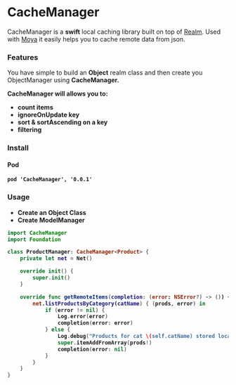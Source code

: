 # CacheManager
CacheManager is a **swift** local caching library built on top of [Realm](http://realm.io).
Used with [Moya](https://github.com/Moya/Moya) it easily helps you to cache remote data from json.

### Features

You have simple to build an **Object** realm class and then create you ObjectManager using **CacheManager<Object>**.

**CacheManager** will allows you to:
* count items
* ignoreOnUpdate key
* sort & sortAscending on a key
* filtering

### Install

#### Pod
```
pod 'CacheManager', '0.0.1'
```

### Usage

- Create an Object Class
- Create ModelManager

```swift
import CacheManager
import Foundation

class ProductManager: CacheManager<Product> {
    private let net = Net()

    override init() {
        super.init()
    }

    override func getRemoteItems(completion: (error: NSError?) -> ()) {
        net.listProductsByCategory(catName) { (prods, error) in
            if (error != nil) {
                Log.error(error)
                completion(error: error)
            } else {
                Log.debug("Products for cat \(self.catName) stored locally")
                super.itemAddFromArray(prods!)
                completion(error: nil)
            }
        }
    }
}
```

